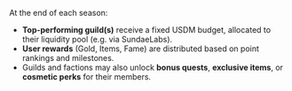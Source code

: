 At the end of each season:

- **Top-performing guild(s)** receive a fixed USDM budget, allocated to their liquidity pool (e.g. via SundaeLabs).
- **User rewards** (Gold, Items, Fame) are distributed based on point rankings and milestones.
- Guilds and factions may also unlock **bonus quests**, **exclusive items**, or **cosmetic perks** for their members.